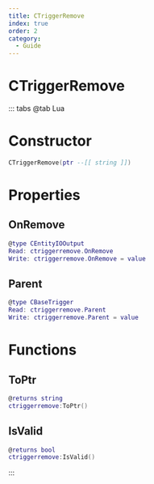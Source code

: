 ```yaml
---
title: CTriggerRemove
index: true
order: 2
category:
  - Guide
---
```


# CTriggerRemove

::: tabs
@tab Lua
# Constructor
```lua
CTriggerRemove(ptr --[[ string ]])
```
# Properties
## OnRemove 
```lua
@type CEntityIOOutput
Read: ctriggerremove.OnRemove
Write: ctriggerremove.OnRemove = value
```
## Parent 
```lua
@type CBaseTrigger
Read: ctriggerremove.Parent
Write: ctriggerremove.Parent = value
```
# Functions
## ToPtr
```lua
@returns string
ctriggerremove:ToPtr()
```
## IsValid
```lua
@returns bool
ctriggerremove:IsValid()
```

:::